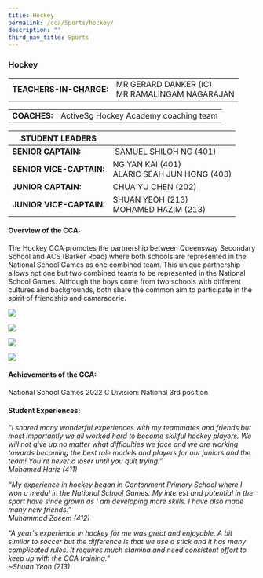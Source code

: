 ```yaml
---
title: Hockey
permalink: /cca/Sports/hockey/
description: ""
third_nav_title: Sports
---
```

### Hockey

|  	|  	|
|---	|---	|
| **TEACHERS-IN-CHARGE:** 	| MR GERARD DANKER (IC)<br>MR RAMALINGAM NAGARAJAN 	|

|  	|  	|
|---	|---	|
| **COACHES:** 	|ActiveSg Hockey Academy coaching team 	|

| STUDENT LEADERS 	|  	|
|---	|---	|
| **SENIOR CAPTAIN:** 	|  SAMUEL SHILOH NG (401)	|
| **SENIOR VICE-CAPTAIN:** 	| NG YAN KAI (401)<BR>ALARIC SEAH JUN HONG (403)|
| **JUNIOR CAPTAIN:** 	|  CHUA YU CHEN (202)|
| **JUNIOR VICE-CAPTAIN:** 	| SHUAN YEOH (213)<BR>MOHAMED HAZIM (213)|

#### Overview of the CCA:

The Hockey CCA promotes the partnership between Queensway Secondary School and ACS (Barker Road) where both schools are represented in the National School Games as one combined team. This unique partnership allows not one but two combined teams to be represented in the National School Games. Although the boys come from two schools with different cultures and backgrounds, both share the common aim to participate in the spirit of friendship and camaraderie.

<img src="https://drive.google.com/uc?export=view&id=1sMvx0Zz46BxRIRoH3f3r2kqOQTc5j1Oy"><br>

<img src="https://drive.google.com/uc?export=view&id=1i21GPSxEniDjydJl0nddRaRXi8cVVMQE"><br>

<img src="https://drive.google.com/uc?export=view&id=1eGQE9m16PvmVWR5ZYxvKNuC1w02VlHbK"><br>

<img src="https://drive.google.com/uc?export=view&id=1BYp7UoimQbQJ9U1TDghUGDR1Vf5FSIrx"><br>


#### Achievements of the CCA:
National School Games 2022 C Division: National 3rd position


#### Student Experiences:


*“I shared many wonderful experiences with my teammates and friends but most importantly we all worked hard to become skillful hockey players. We will not give up no matter what difficulties we face and we are working towards becoming the best role models and players for our juniors and the team! You're never a loser until you quit trying."
<br> Mohamed Hariz (411)*
  

*“My experience in hockey began in Cantonment Primary School where I won a medal in the National School Games. My interest and potential in the sport have since grown as I am developing more skills. I have also made many new friends.”
<br> Muhammad Zaeem (412)*<br>

*“A year's experience in hockey for me was great and enjoyable. A bit similar to soccer but the difference is that we use a stick and it has many complicated rules. It requires much stamina and need consistent effort to keep up with the CCA training.”
<br>~Shuan Yeoh (213)*